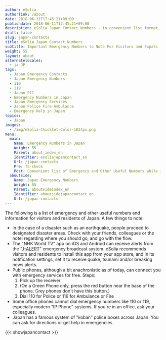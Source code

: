 ```yaml
---
author: eSolia
authorlink: /about
date: 2018-06-11T17:45:21+09:00
publishdate: 2018-06-11T17:45:21+09:00
description: eSolia Japan Contact Numbers - in convenient list format.
draft: false
slug: japan-contacts
title: eSolia Japan Contact Numbers
subtitle: Important Emergency Numbers to Note For Visitors and Expats
weight: 55
layout: about
alternatelocales:
  - ja-JP
tags:
  - Japan Emergency Contacts
  - Japan Emergency Numbers
  - 110
  - 119
  - Japan 911
  - Emergency Numbers in Japan
  - Japan Emergency Services
  - Japan Police Fire Ambulance
  - Emergency Help in Japan
topics:
  - Japan
images:
  - /img/eSolia-Chicklet-Color-1024px.png
menu:
  main:
    Name: Emergency Numbers in Japan
    Weight: 55
    Parent: about_index_en
    Identifier: esoliajapancontact_en
    Url: /japan-contacts
    Pre: fa-check
    Post: Convenient list of Emergency and Other Useful Numbers while in Japan
  aboutside:
    Name: Japan Emergency Numbers
    Weight: 55
    Parent: aboutsideindex_en
    Identifier: aboutsidejapancontact_en
    Url: /japan-contacts
---
```


The following is a list of emergency and other useful numbers and information for visitors and residents of Japan. A few things to note: 

* In the case of a disaster such as an earthquake, people proceed to designated disaster areas. Check with your friends, colleagues or the hotel regarding where you should go, and go with the flow. 
* The "NHK World TV" app on iOS and Android can receive alerts from the "[J-ALERT](https://en.wikipedia.org/wiki/J-Alert)" emergency broadcast system. eSolia recommends visitors and residents to install this app from your app store, and in its notification settings, set it to receive quake, tsunami and/or breaking news alerts. 
* Public phones, although a bit anachronistic as of today, can connect you with emergency services for free. Steps: 
  1. Pick up the receiver
  1. (On a Green Phone only, press the red button near the base of the phone. Grey phones don't have this button.)
  1. Dial 110 for Police or 119 for Ambulance or Fire
* Some office phones cannot dial emergency numbers like 110 or 119, especially modern "IP Phone" systems. If you're in an office, ask your colleagues. 
* Japan has a famous system of "koban" police boxes across Japan. You can ask for directions or get help in emergencies. 

{{< showjapancontact >}}

